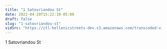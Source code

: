 ```yaml
---
title: "1 Satovriandou St"
date: 2022-04-20T15:22:10-05:00
draft: false
slug: "1-satovriandou-st"
vidSrc: "https://ctl-hellenicstreets-dev.s3.amazonaws.com/transcoded-videos/1%20Satovriandou%20St.mp4"
---
```


1 Satovriandou St
